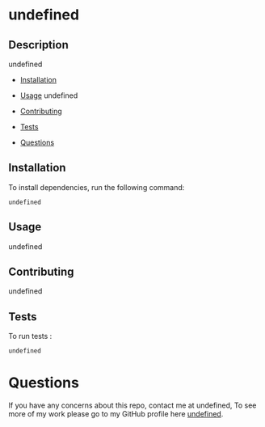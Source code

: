# undefined


## Description
undefined
* [Installation](#installation)

* [Usage](#usage)
undefined
* [Contributing](#contributing)

* [Tests](#tests)

* [Questions](#questions)

## Installation

To install dependencies, run the following command:

```
undefined
```

## Usage 

undefined



## Contributing

undefined

## Tests

To run tests :
```
undefined
```

# Questions

If you have any concerns about this repo, contact me at undefined, To see more of my work please go to my GitHub profile here [undefined](https://github.com/JohnnyC7212?tab=repositories/undefined/).


